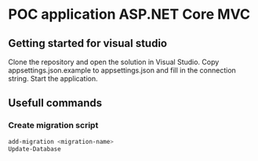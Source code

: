 ﻿# POC application ASP.NET Core MVC

## Getting started for visual studio
Clone the repository and open the solution in Visual Studio.
Copy appsettings.json.example to appsettings.json and fill in the connection string.
Start the application.
## Usefull commands

### Create migration script
```bash
add-migration <migration-name>
Update-Database
```
